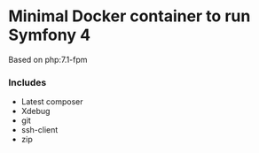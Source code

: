 # Minimal Docker container to run Symfony 4

Based on php:7.1-fpm

### Includes
- Latest composer
- Xdebug
- git
- ssh-client
- zip